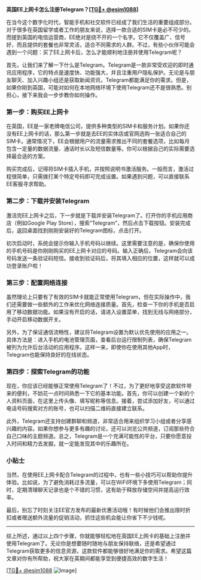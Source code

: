 **英国EE上网卡怎么注册Telegram？[[TG💪+ @esim1088](https://t.me/s/esim1088)]**

在当今这个数字化时代，智能手机和社交软件已经成了我们生活的重要组成部分。对于很多在英国留学或者工作的朋友来说，选择一款合适的SIM卡是必不可少的。而提到英国的电信运营商，EE绝对是绕不开的一个名字。它不仅覆盖广、信号好，而且提供的套餐也非常灵活，适合不同需求的人群。不过，有些小伙伴可能会遇到一个问题：买了EE上网卡后，怎么才能顺利地注册并使用Telegram呢？

首先，让我们来了解一下什么是Telegram。Telegram是一款非常受欢迎的即时通讯应用程序，它的特点是速度快、功能强大，并且注重用户隐私保护。无论是与朋友聊天、加入兴趣小组还是获取新闻资讯，Telegram都能满足你的需求。但是，如果你刚到英国，可能对如何在本地网络环境下使用Telegram还不是很熟悉。别担心，接下来我会一步步教你如何操作。

### 第一步：购买EE上网卡

在英国，EE是一家老牌电信公司，提供多种类型的SIM卡和服务计划。如果你还没有EE上网卡的话，那么第一步就是去EE的实体店或官网选购一张适合自己的SIM卡。通常情况下，EE会根据用户的流量需求推出不同的套餐选项，比如每月包含一定量的数据流量、通话时长以及短信数量等。你可以根据自己的实际需要选择最合适的方案。

购买完成后，记得将SIM卡插入手机，并按照说明书激活服务。一般而言，激活过程很简单，只需拨打某个特定号码即可完成设置。如果遇到问题，可以直接联系EE客服寻求帮助。

### 第二步：下载并安装Telegram

激活完EE上网卡之后，下一步就是下载并安装Telegram了。打开你的手机应用商店（例如Google Play Store），搜索“Telegram”，然后点击下载按钮。安装完成后，返回桌面找到刚刚安装好的Telegram图标，点击打开。

初次启动时，系统会提示你输入手机号码以继续。这里需要注意的是，确保你使用的手机号码是你刚刚购买的EE上网卡对应的号码。输入正确后，Telegram会向该号码发送一条验证码短信。接收到验证码后，将其填入相应的位置，这样就可以成功登录账户啦！

### 第三步：配置网络连接

虽然理论上只要有了有效的SIM卡就能正常使用Telegram，但在实际操作中，我们还需要做一些额外的工作来优化网络连接质量。首先，检查一下你的手机是否启用了移动数据功能。如果没有开启的话，请进入设置菜单，找到无线与网络部分，手动开启移动数据开关。

另外，为了保证通信流畅性，建议将Telegram设置为默认优先使用的应用之一。具体方法是：进入手机的电池管理页面，查看后台运行限制列表，确保Telegram被列为允许后台活动的应用程序。这样一来，即使你在使用其他App时，Telegram也能保持良好的在线状态。

### 第四步：探索Telegram的功能

现在，你应该已经能够正常使用Telegram了！不过，为了更好地享受这款软件带来的便利，不妨花一点时间熟悉一下它的基本功能。首先，你可以创建一个新的个人资料页面，在这里上传头像、填写昵称等信息。接着，尝试添加好友，可以通过电话号码搜索对方的账号，也可以扫描二维码直接建立联系。

此外，Telegram还支持创建群聊和频道，非常适合用来组织学习小组或者分享感兴趣的内容。如果你想参与更多有趣的讨论，还可以浏览公共频道，订阅那些符合自己口味的主题频道。总之，Telegram是一个充满可能性的平台，只要你愿意投入时间和精力去发掘，就一定能发现其中的乐趣所在。

### 小贴士

当然，在使用EE上网卡配合Telegram的过程中，也有一些小技巧可以帮助你提升体验。比如说，为了避免消耗过多流量，可以在WiFi环境下多使用Telegram；同时，定期清理聊天记录也是个不错的习惯，这有助于释放存储空间并提高运行效率。

最后，别忘了时刻关注EE官方发布的最新优惠活动哦！有时候他们会推出限时折扣或者赠送额外流量的促销活动，抓住这些机会能让你省下不少钱呢。

---

综上所述，通过以上四个步骤，你就能够轻松地在英国EE上网卡的基础上注册并使用Telegram了。无论你是想要随时随地与朋友保持联络，还是希望通过Telegram获取更多的信息资源，这款软件都能够很好地满足你的需求。希望这篇文章对你有所帮助，祝大家在英期间都能享受到便捷高效的数字生活！

[[TG💪+ @esim1088](https://t.me/s/esim1088) ![Image](https://i.postimg.cc/4NQfJmqS/Snipaste-2025-05-13-00-14-12.png)]
